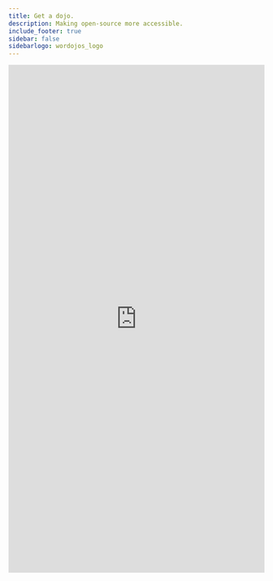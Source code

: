 ```yaml
---
title: Get a dojo.
description: Making open-source more accessible.
include_footer: true
sidebar: false
sidebarlogo: wordojos_logo
---
```

<iframe src="https://workmates.live/marketplace" style="width: 100%;height: 1000px;overflow: hidden;border: none;" align="middle"></iframe>